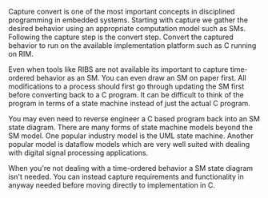 Capture convert is one of the most important concepts in disciplined programming in embedded systems. Starting with capture we gather the desired behavior using an appropriate computation model such as SMs. Following the capture step is the convert step. Convert the captured behavior to run on the available implementation platform such as C running on RIM. 

Even when tools like RIBS are not available its important to capture time-ordered behavior as an SM. You can even draw an SM on paper first. All modifications to a process should first go through updating the SM first before converting back to a C program. It can be difficult to think of the program in terms of a state machine instead of just the actual C program.

You may even need to reverse engineer a C based program back into an SM state diagram. There are many forms of state machine models beyond the SM model. One popular industry model is the UML state machine. Another popular model is dataflow models which are very well suited with dealing with digital signal processing applications.

When you're not dealing with a time-ordered behavior a SM state diagram isn't needed. You can instead capture requirements and functionality in anyway needed before moving directly to implementation in C.